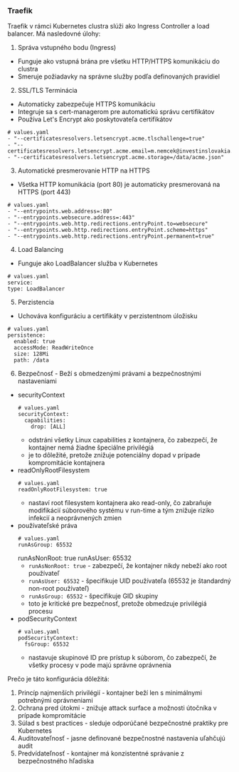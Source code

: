 ### Traefik

Traefik v rámci Kubernetes clustra slúži ako Ingress Controller a load balancer. Má nasledovné úlohy:

1. Správa vstupného bodu (Ingress)
  - Funguje ako vstupná brána pre všetku HTTP/HTTPS komunikáciu do clustra
  - Smeruje požiadavky na správne služby podľa definovaných pravidiel
2. SSL/TLS Terminácia
  - Automaticky zabezpečuje HTTPS komunikáciu
  - Integruje sa s cert-managerom pre automatickú správu certifikátov
  - Používa Let's Encrypt ako poskytovateľa certifikátov
  ```
  # values.yaml
  - "--certificatesresolvers.letsencrypt.acme.tlschallenge=true"
  - "--certificatesresolvers.letsencrypt.acme.email=m.nemcek@investinslovakia.eu"
  - "--certificatesresolvers.letsencrypt.acme.storage=/data/acme.json"
  ```
3. Automatické presmerovanie HTTP na HTTPS
  - Všetka HTTP komunikácia (port 80) je automaticky presmerovaná na HTTPS (port 443)
  ```
  # values.yaml
  - "--entrypoints.web.address=:80"
  - "--entrypoints.websecure.address=:443"
  - "--entrypoints.web.http.redirections.entryPoint.to=websecure"
  - "--entrypoints.web.http.redirections.entryPoint.scheme=https"
  - "--entrypoints.web.http.redirections.entryPoint.permanent=true"
  ```
4. Load Balancing
  - Funguje ako LoadBalancer služba v Kubernetes
  ```
  # values.yaml
  service:
  type: LoadBalancer
  ```
5. Perzistencia
  - Uchováva konfiguráciu a certifikáty v perzistentnom úložisku
  ```
  # values.yaml
  persistence:
    enabled: true
    accessMode: ReadWriteOnce
    size: 128Mi
    path: /data
  ```
6. Bezpečnosť - Beží s obmedzenými právami a bezpečnostnými nastaveniami
  - securityContext
    ```
    # values.yaml
    securityContext:
      capabilities:
        drop: [ALL]
    ```
    - odstráni všetky Linux capabilities z kontajnera, čo zabezpečí, že kontajner nemá žiadne špeciálne privilégiá
    - je to dôležité, pretože znižuje potenciálny dopad v prípade kompromitácie kontajnera
  - readOnlyRootFilesystem
    ```
    # values.yaml
    readOnlyRootFilesystem: true
    ```
    - nastaví root filesystem kontajnera ako read-only, čo zabraňuje modifikácií súborového systému v run-time a tým znižuje riziko infekcií a neoprávnených zmien
  - používateľské práva
    ```
    # values.yaml
    runAsGroup: 65532
    ```
    runAsNonRoot: true
    runAsUser: 65532
    - `runAsNonRoot: true` - zabezpečí, že kontajner nikdy nebeží ako root používateľ
    - `runAsUser: 65532` - špecifikuje UID používateľa (65532 je štandardný non-root používateľ)
    - `runAsGroup: 65532` - špecifikuje GID skupiny
    - toto je kritické pre bezpečnosť, pretože obmedzuje privilégiá procesu
  - podSecurityContext
    ```
    # values.yaml
    podSecurityContext:
      fsGroup: 65532
    ```
    - nastavuje skupinové ID pre prístup k súborom, čo zabezpečí, že všetky procesy v pode majú správne oprávnenia

  Prečo je táto konfigurácia dôležitá:
  1. Princíp najmenších privilégií - kontajner beží len s minimálnymi potrebnými oprávneniami
  2. Ochrana pred útokmi - znižuje attack surface a možnosti útočníka v prípade kompromitácie
  3. Súlad s best practices - sleduje odporúčané bezpečnostné praktiky pre Kubernetes
  4. Auditovateľnosť - jasne definované bezpečnostné nastavenia uľahčujú audit
  5. Predvídateľnosť - kontajner má konzistentné správanie z bezpečnostného hľadiska